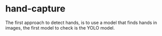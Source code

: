 # hand-capture

The first approach to detect hands, is to use a model that finds hands in images, the first model to check is the YOLO model.
